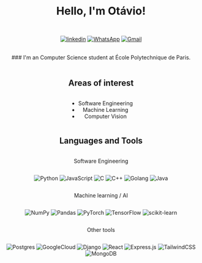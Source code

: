 <div style="margin: auto; width: full; display: flex; flex-direction: column; align-items: center; justify-content: space-between" align="center">

<div>
<h1 style="margin:auto;">
Hello, I'm Otávio!
</h1>
<br/>
<br/>
</div>
  
<div>

[![linkedin](https://img.shields.io/badge/linkedin-%230077B5.svg?style=for-the-badge&logo=linkedin&logoColor=white)](https://www.linkedin.com/in/otaviohrg/)
[![WhatsApp](https://img.shields.io/badge/WhatsApp-25D366?style=for-the-badge&logo=whatsapp&logoColor=white)](https://wa.me/33780789911)
[![Gmail](https://img.shields.io/badge/Gmail-D14836?style=for-the-badge&logo=gmail&logoColor=white)](mailto:otaviohrguimaraes@gmail.com)

</div>


<br/>
### I'm an Computer Science student at École Polytechnique de Paris.

<br/>
<br/>

## Areas of interest
- Software Engineering
- Machine Learning 
- Computer Vision

## Languages and Tools

<div style="margin: auto; width: full; display: flex; flex-direction: column; align-items: center; justify-content: space-between" align="center">

Software Engineering

![Python](https://img.shields.io/badge/python-3670A0?style=for-the-badge&logo=python&logoColor=ffdd54)
![JavaScript](https://img.shields.io/badge/JavaScript-F7DF1E?style=for-the-badge&logo=javascript&logoColor=black)
![C](https://img.shields.io/badge/C-00599C?style=for-the-badge&logo=c&logoColor=white)
![C++](https://img.shields.io/badge/c++-%2300599C.svg?style=for-the-badge&logo=c%2B%2B&logoColor=white)
![Golang](https://img.shields.io/badge/Go-00ADD8?style=for-the-badge&logo=go&logoColor=white)
![Java](https://img.shields.io/badge/Java-ED8B00?style=for-the-badge&logo=openjdk&logoColor=white)

Machine learning / AI

![NumPy](https://img.shields.io/badge/numpy-%23013243.svg?style=for-the-badge&logo=numpy&logoColor=white)
![Pandas](https://img.shields.io/badge/pandas-%23150458.svg?style=for-the-badge&logo=pandas&logoColor=white)
![PyTorch](https://img.shields.io/badge/PyTorch-%23EE4C2C.svg?style=for-the-badge&logo=PyTorch&logoColor=white)
![TensorFlow](https://img.shields.io/badge/TensorFlow-FF6F00?style=for-the-badge&logo=tensorflow&logoColor=white)
![scikit-learn](https://img.shields.io/badge/scikit--learn-%23F7931E.svg?style=for-the-badge&logo=scikit-learn&logoColor=white)

Other tools

![Postgres](https://img.shields.io/badge/postgres-%23316192.svg?style=for-the-badge&logo=postgresql&logoColor=white)
![GoogleCloud](https://img.shields.io/badge/Google_Cloud-4285F4?style=for-the-badge&logo=google-cloud&logoColor=white) 
![Django](https://img.shields.io/badge/django-%23092E20.svg?style=for-the-badge&logo=django&logoColor=white)
![React](https://img.shields.io/badge/react-%2320232a.svg?style=for-the-badge&logo=react&logoColor=%2361DAFB)
![Express.js](https://img.shields.io/badge/Express.js-404D59?style=for-the-badge)
![TailwindCSS](https://img.shields.io/badge/tailwindcss-%2338B2AC.svg?style=for-the-badge&logo=tailwind-css&logoColor=white)
![MongoDB](https://img.shields.io/badge/MongoDB-4EA94B?style=for-the-badge&logo=mongodb&logoColor=white)
<!-- where to get the badges: https://github.com/Ileriayo/markdown-badges -->

</div>

<!-- > <span style="display: flex; align-items: center ;">
> <img style="margin: 20px;"alt="Voca" width="80px" src="https://raw.githubusercontent.com/guilevieiram/voca/448a9e0d6abd9822f017e27426172a033bd4264b/frontend/src/assets/nav-logo.svg"/>
> <div>
>
>  ### *Currently building **Voca**:*
>
>  A language learning app that uses top of the line ML technology!
> </div>
> 
> </span>
>
> The stack:
> - React (Typescript)
> - Flask (Python)
> - Spacy (NLP)
> - PostgreSQL (Amazon AWS)
> - Heroku

----

<br /> -->


[github]: https://github.com/otaviohrg
[instagram]: https://instagram.com/otaviohribas
[whatsapp]: https://wa.me/33780789911
[linkedin]: https://linkedin.com/in/otaviohrg

[python]: https://www.python.org/
[jupyter]:https://jupyter.org/
[flask]:https://flask.palletsprojects.com/en/2.0.x/
[sklearn]: https://scikit-learn.org/stable/
[pandas]:https://pandas.pydata.org/ 
[postgresql]: https://www.postgresql.org/
[html]: https://en.wikipedia.org/wiki/HTML5
[linux]: https://ubuntu.com/
